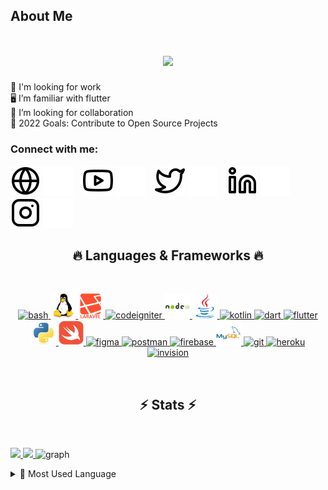 ## About Me

<h1 align="center">
  <a href="https://git.io/typing-svg">
    <img src="https://readme-typing-svg.herokuapp.com?width=550&color=000000&size=28&center=true&vCenter=true&lines=Hello+There!+%F0%9F%91%8B;This+is+Afiv+Dicky+Efendy...;A+passionate+mobile+developer.;Nice+to+meet+you+%F0%9F%91%8B"/>
  </a>
</h1>

🔭 I'm looking for work <br />
:desktop_computer: I’m familiar with flutter <br />
:handshake: I’m looking for collaboration <br />
🥅 2022 Goals: Contribute to Open Source Projects

### Connect with me:

[![website](./img/globe-light.svg)](https://afivdickyefendy.medium.com/)
[![website](./img/globe-dark.svg)](https://afivdickyefendy.medium.com/)
&nbsp;&nbsp;
[![website](./img/youtube-light.svg)](https://www.youtube.com/channel/UCtboq_oYdHOPjKrkS6LAKbw)
[![website](./img/youtube-dark.svg)](https://www.youtube.com/channel/UCtboq_oYdHOPjKrkS6LAKbw)
&nbsp;&nbsp;
[![website](./img/twitter-light.svg)](https://twitter.com/withadifens)
[![website](./img/twitter-dark.svg)](https://twitter.com/withadifens)
&nbsp;&nbsp;
[![website](./img/linkedin-light.svg)](https://www.linkedin.com/in/withadifens/)
[![website](./img/linkedin-dark.svg)](https://www.linkedin.com/in/withadifens/)
&nbsp;&nbsp;
[![website](./img/instagram-light.svg)](https://www.instagram.com/withadifens/)
[![website](./img/instagram-dark.svg)](https://www.instagram.com/withadifens/)

<h2 align="center">🔥 Languages & Frameworks 🔥</h2>
<br />
<p align="center">
  <a href="https://www.gnu.org/software/bash/" target="_blank" rel="noreferrer">
    <img src="https://www.vectorlogo.zone/logos/gnu_bash/gnu_bash-icon.svg"alt="bash" width="40" height="40"/>
  </a>
  <a href="https://www.linux.org/" target="_blank" rel="noreferrer">
    <img
      src="https://raw.githubusercontent.com/devicons/devicon/master/icons/linux/linux-original.svg" alt="linux" width="40" height="40"/>
  </a>
  <a href="https://laravel.com/" target="_blank" rel="noreferrer">
    <img src="https://raw.githubusercontent.com/devicons/devicon/master/icons/laravel/laravel-plain-wordmark.svg" alt="laravel" width="40" height="40"/>
  </a>
  <a href="https://codeigniter.com" target="_blank" rel="noreferrer">
    <img src="https://cdn.worldvectorlogo.com/logos/codeigniter.svg" alt="codeigniter" width="40" height="40"/>
  </a>
  <a href="https://nodejs.org" target="_blank" rel="noreferrer">
    <img src="https://raw.githubusercontent.com/devicons/devicon/master/icons/nodejs/nodejs-original-wordmark.svg" alt="nodejs" width="40" height="40"/>
  </a>
  <a href="https://www.java.com" target="_blank" rel="noreferrer">
    <img src="https://raw.githubusercontent.com/devicons/devicon/master/icons/java/java-original.svg" alt="java" width="40" height="40"/>
  </a>
  <a href="https://kotlinlang.org" target="_blank" rel="noreferrer">
    <img src="https://www.vectorlogo.zone/logos/kotlinlang/kotlinlang-icon.svg" alt="kotlin" width="40" height="40" />
  </a>
  <a href="https://dart.dev" target="_blank" rel="noreferrer">
    <img src="https://www.vectorlogo.zone/logos/dartlang/dartlang-icon.svg" alt="dart" width="40" height="40"/>
  </a>
  <a href="https://flutter.dev" target="_blank" rel="noreferrer">
    <img src="https://www.vectorlogo.zone/logos/flutterio/flutterio-icon.svg" alt="flutter" width="40" height="40"/>
  </a>
  <a href="https://www.python.org" target="_blank" rel="noreferrer">
    <img src="https://raw.githubusercontent.com/devicons/devicon/master/icons/python/python-original.svg" alt="python" width="40" height="40"/>
  </a>
  <a href="https://developer.apple.com/swift/" target="_blank" rel="noreferrer">
    <img src="https://raw.githubusercontent.com/devicons/devicon/master/icons/swift/swift-original.svg" alt="swift" width="40" height="40"/>
  </a>
  <a href="https://www.figma.com/" target="_blank" rel="noreferrer">
    <img src="https://www.vectorlogo.zone/logos/figma/figma-icon.svg" alt="figma" width="40" height="40"/>
  </a>
  <a href="https://postman.com" target="_blank" rel="noreferrer">
    <img src="https://www.vectorlogo.zone/logos/getpostman/getpostman-icon.svg"alt="postman"width="40"height="40"/>
  </a>
  <a href="https://firebase.google.com/" target="_blank" rel="noreferrer">
    <img src="https://www.vectorlogo.zone/logos/firebase/firebase-icon.svg"alt="firebase"width="40"height="40"/>
  </a>
  <a href="https://www.mysql.com/" target="_blank" rel="noreferrer">
    <img src="https://raw.githubusercontent.com/devicons/devicon/master/icons/mysql/mysql-original-wordmark.svg"alt="mysql"width="40"height="40"/>
  </a>

  <a href="https://git-scm.com/" target="_blank" rel="noreferrer">
    <img src="https://www.vectorlogo.zone/logos/git-scm/git-scm-icon.svg"alt="git"width="40"height="40"/>
  </a>
  <a href="https://heroku.com" target="_blank" rel="noreferrer">
    <img src="https://www.vectorlogo.zone/logos/heroku/heroku-icon.svg"alt="heroku"width="40"height="40"/>
  </a>
  <a href="https://www.invisionapp.com/" target="_blank" rel="noreferrer">
    <img src="https://www.vectorlogo.zone/logos/invisionapp/invisionapp-icon.svg"alt="invision"width="40"height="40"/>
  </a>
</p>
<br />
<h2 align="center">⚡ Stats ⚡</h2>
<br />
<p>
  <a href="https://github.com/denvercoder1/github-readme-streak-stats"title="Go to Source"><img src="https://github-readme-streak-stats.herokuapp.com/?user=withadifens&theme=vue&border=61dafb&hide_border=true"/>
  </a>
  <a href="https://github.com/anuraghazra/github-readme-stats"
    title="Go to Source"><img src="https://github-readme-stats.vercel.app/api?username=withadifens&show_icons=true&theme=buefy&border_color=61dafb&hide_border=true"/>
  </a>
  <img src="https://activity-graph.herokuapp.com/graph?username=withadifens&theme=aura_dark&bg_color=ffffff&hide_border=true" alt="graph"/>
  <details>
    <summary>🚀 Most Used Language</summary>
    <a href="https://github.com/anuraghazra/github-readme-stats"
      ><img src="https://github-readme-stats.vercel.app/api/top-langs/?username=withadifens&langs_count=7&theme=swift&bg_color=ffffff&border_color=61dafb&hide_border=true"
    /></a>
  </details>
</p>
